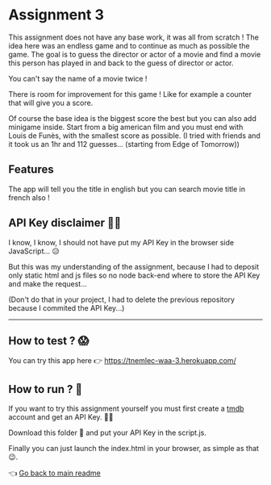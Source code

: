 # Assignment 3 

This assignment does not have any base work, it was all from scratch !
The idea here was an endless game and to continue as much as possible the game.
The goal is to guess the director or actor of a movie and find a movie this person has played in and back to the guess of director or actor.

You can't say the name of a movie twice !

There is room for improvement for this game ! Like for example a counter that will give you a score.

Of course the base idea is the biggest score the best but you can also add minigame inside. Start from a big american film and you must end with Louis de Funès, with the smallest score as possible. (I tried with friends and it took us an 1hr and 112 guesses... (starting from Edge of Tomorrow))

## Features

The app will tell you the title in english but you can search movie title in french also !

## API Key disclaimer 🙇‍♂️

I know, I know, I should not have put my API Key in the browser side JavaScript... 😥

But this was my understanding of the assignment, because I had to deposit only static html and js files so no node back-end where to store the API Key and make the request...

(Don't do that in your project, I had to delete the previous repository because I commited the API Key...)

--- 

## How to test ? 😱

You can try this app here 👉 https://tnemlec-waa-3.herokuapp.com/

## How to run ? 🤔

If you want to try this assignment yourself you must first create a [tmdb](https://developers.themoviedb.org/3/getting-started/introduction) account and get an API Key. 👨‍💻

Download this folder 📂 and put your API Key in the script.js.

Finally you can just launch the index.html in your browser, as simple as that 😉.

👈 [Go back to main readme](https://github.com/Tnemlec/WAA-Assignment)